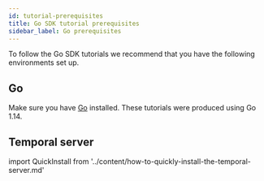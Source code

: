 ```yaml
---
id: tutorial-prerequisites
title: Go SDK tutorial prerequisites
sidebar_label: Go prerequisites
---
```


To follow the Go SDK tutorials we recommend that you have the following environments set up.

## Go

Make sure you have [Go](https://golang.org/doc/install) installed. These tutorials were produced using Go 1.14.

## Temporal server

import QuickInstall from '../content/how-to-quickly-install-the-temporal-server.md'

<QuickInstall />
